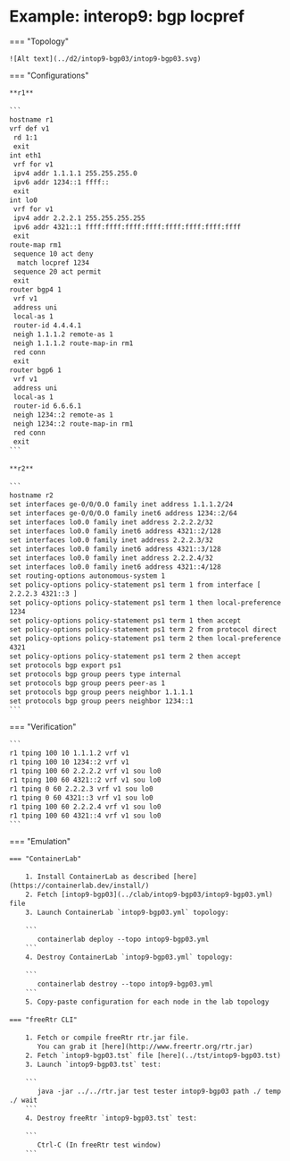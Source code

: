 # Example: interop9: bgp locpref

=== "Topology"

    ![Alt text](../d2/intop9-bgp03/intop9-bgp03.svg)

=== "Configurations"

    **r1**

    ```
    hostname r1
    vrf def v1
     rd 1:1
     exit
    int eth1
     vrf for v1
     ipv4 addr 1.1.1.1 255.255.255.0
     ipv6 addr 1234::1 ffff::
     exit
    int lo0
     vrf for v1
     ipv4 addr 2.2.2.1 255.255.255.255
     ipv6 addr 4321::1 ffff:ffff:ffff:ffff:ffff:ffff:ffff:ffff
     exit
    route-map rm1
     sequence 10 act deny
      match locpref 1234
     sequence 20 act permit
     exit
    router bgp4 1
     vrf v1
     address uni
     local-as 1
     router-id 4.4.4.1
     neigh 1.1.1.2 remote-as 1
     neigh 1.1.1.2 route-map-in rm1
     red conn
     exit
    router bgp6 1
     vrf v1
     address uni
     local-as 1
     router-id 6.6.6.1
     neigh 1234::2 remote-as 1
     neigh 1234::2 route-map-in rm1
     red conn
     exit
    ```

    **r2**

    ```
    hostname r2
    set interfaces ge-0/0/0.0 family inet address 1.1.1.2/24
    set interfaces ge-0/0/0.0 family inet6 address 1234::2/64
    set interfaces lo0.0 family inet address 2.2.2.2/32
    set interfaces lo0.0 family inet6 address 4321::2/128
    set interfaces lo0.0 family inet address 2.2.2.3/32
    set interfaces lo0.0 family inet6 address 4321::3/128
    set interfaces lo0.0 family inet address 2.2.2.4/32
    set interfaces lo0.0 family inet6 address 4321::4/128
    set routing-options autonomous-system 1
    set policy-options policy-statement ps1 term 1 from interface [ 2.2.2.3 4321::3 ]
    set policy-options policy-statement ps1 term 1 then local-preference 1234
    set policy-options policy-statement ps1 term 1 then accept
    set policy-options policy-statement ps1 term 2 from protocol direct
    set policy-options policy-statement ps1 term 2 then local-preference 4321
    set policy-options policy-statement ps1 term 2 then accept
    set protocols bgp export ps1
    set protocols bgp group peers type internal
    set protocols bgp group peers peer-as 1
    set protocols bgp group peers neighbor 1.1.1.1
    set protocols bgp group peers neighbor 1234::1
    ```

=== "Verification"

    ```
    r1 tping 100 10 1.1.1.2 vrf v1
    r1 tping 100 10 1234::2 vrf v1
    r1 tping 100 60 2.2.2.2 vrf v1 sou lo0
    r1 tping 100 60 4321::2 vrf v1 sou lo0
    r1 tping 0 60 2.2.2.3 vrf v1 sou lo0
    r1 tping 0 60 4321::3 vrf v1 sou lo0
    r1 tping 100 60 2.2.2.4 vrf v1 sou lo0
    r1 tping 100 60 4321::4 vrf v1 sou lo0
    ```

=== "Emulation"

    === "ContainerLab"

        1. Install ContainerLab as described [here](https://containerlab.dev/install/)  
        2. Fetch [intop9-bgp03](../clab/intop9-bgp03/intop9-bgp03.yml) file  
        3. Launch ContainerLab `intop9-bgp03.yml` topology:  

        ```
           containerlab deploy --topo intop9-bgp03.yml  
        ```
        4. Destroy ContainerLab `intop9-bgp03.yml` topology:  

        ```
           containerlab destroy --topo intop9-bgp03.yml  
        ```
        5. Copy-paste configuration for each node in the lab topology

    === "freeRtr CLI"

        1. Fetch or compile freeRtr rtr.jar file.  
           You can grab it [here](http://www.freertr.org/rtr.jar)  
        2. Fetch `intop9-bgp03.tst` file [here](../tst/intop9-bgp03.tst)  
        3. Launch `intop9-bgp03.tst` test:  

        ```
           java -jar ../../rtr.jar test tester intop9-bgp03 path ./ temp ./ wait
        ```
        4. Destroy freeRtr `intop9-bgp03.tst` test:  

        ```
           Ctrl-C (In freeRtr test window)
        ```

